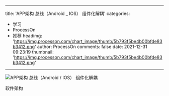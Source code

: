 
---
title: 'APP架构 总线（Android _ IOS） 组件化解耦'
categories: 
 - 学习
 - ProcessOn
 - 推荐
headimg: 'https://img.processon.com/chart_image/thumb/5b793f5be4b00bfde83b3412.png'
author: ProcessOn
comments: false
date: 2021-12-31 09:23:19
thumbnail: 'https://img.processon.com/chart_image/thumb/5b793f5be4b00bfde83b3412.png'
---

<div>   
<img class="thumb" alt="APP架构 总线（Android / IOS）  组件化解耦" src="https://img.processon.com/chart_image/thumb/5b793f5be4b00bfde83b3412.png" referrerpolicy="no-referrer">
<p>软件架构</p>  
</div>
            